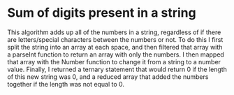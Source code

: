 # Sum of digits present in a string
   This algorithm adds up all of the numbers in a string, regardless of if there are letters/special characters between
   the numbers or not. To do this I first split the string into an array at each space, and then filtered that array
   with a parseInt function to return an array with only the numbers. I then mapped that array with the Number function
   to change it from a string to a number value. Finally, I returned a ternary statement that would return 0 if the
   length of this new string was 0, and a reduced array that added the numbers together if the length was not equal
   to 0.
